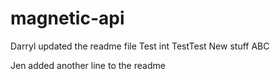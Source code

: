 # magnetic-api
Darryl updated the readme file
Test int
TestTest
New stuff
ABC

Jen added another line to the readme